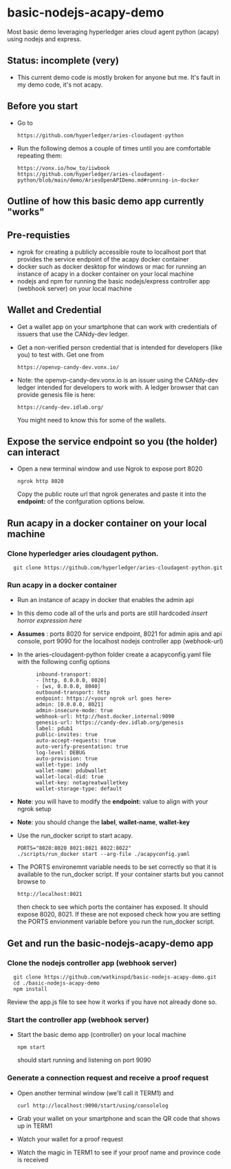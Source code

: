 # basic-nodejs-acapy-demo
  Most basic demo leveraging hyperledger aries cloud agent python (acapy) using nodejs and express.

## Status: incomplete (very)
- This current demo code is mostly broken for anyone but me. It's fault in my demo code, it's not acapy.

## Before you start
- Go to
      
      https://github.com/hyperledger/aries-cloudagent-python

- Run the following demos a couple of times until you are comfortable repeating them:

      https://vonx.io/how_to/iiwbook
      https://github.com/hyperledger/aries-cloudagent-python/blob/main/demo/AriesOpenAPIDemo.md#running-in-docker

## Outline of how this basic demo app currently "works"
## Pre-requisties
- ngrok for creating a publicly accessible route to localhost port that provides the service endpoint of the acapy docker container
- docker such as docker desktop for windows or mac for running an instance of acapy in a docker container on your local machine
- nodejs and npm for running the basic nodejs/express controller app (webhook server) on your local machine

## Wallet and Credential
- Get a wallet app on your smartphone that can work with credentials of issuers that use the CANdy-dev ledger.
- Get a non-verified person credential that is intended for developers (like you) to test with. Get one from

      https://openvp-candy-dev.vonx.io/

- Note: the openvp-candy-dev.vonx.io is an issuer using the CANdy-dev ledger intended for developers to work with. A ledger browser that can provide genesis file is here:

      https://candy-dev.idlab.org/
  
  You might need to know this for some of the wallets.

## Expose the service endpoint so you (the holder) can interact
- Open a new terminal window and use Ngrok to expose port 8020

      ngrok http 8020 

  Copy the public route url that ngrok generates and paste it into the **endpoint:** of the confguration options below.

## Run acapy in a docker container on your local machine
### Clone hyperledger aries cloudagent python. 

      git clone https://github.com/hyperledger/aries-cloudagent-python.git

### Run acapy in a docker container
- Run an instance of acapy in docker that enables the admin api
- In this demo code all of the urls and ports are still hardcoded *insert horror expression here*
- **Assumes** : ports 8020 for service endpoint, 8021 for admin apis and api console, port 9090 for the localhost nodejs controller app (webhook-url)
- In the aries-cloudagent-python folder create a acapyconfig.yaml file with the following config options

            inbound-transport:
            - [http, 0.0.0.0, 8020]
            - [ws, 0.0.0.0, 8040]
            outbound-transport: http
            endpoint: https://<your ngrok url goes here>
            admin: [0.0.0.0, 8021]
            admin-insecure-mode: true
            webhook-url: http://host.docker.internal:9090
            genesis-url: https://candy-dev.idlab.org/genesis
            label: pdub1
            public-invites: true
            auto-accept-requests: true
            auto-verify-presentation: true
            log-level: DEBUG
            auto-provision: true
            wallet-type: indy
            wallet-name: pdubwallet
            wallet-local-did: true
            wallet-key: notagreatwalletkey
            wallet-storage-type: default

- **Note**: you will have to modify the **endpoint:** value to align with your ngrok setup
- **Note**: you should change the **label**, **wallet-name**, **wallet-key**

- Use the run_docker script to start acapy. 

      PORTS="8020:8020 8021:8021 8022:8022"
      ./scripts/run_docker start --arg-file ./acapyconfig.yaml

- The PORTS environemnt variable needs to be set correctly so that it is available to the run_docker script. If your container starts but you cannot browse to

      http://localhost:8021

  then check to see which ports the container has exposed. It should expose 8020, 8021. If these are not exposed check how you are setting the PORTS envionment variable before you run the run_docker script.

## Get and run the basic-nodejs-acapy-demo app
### Clone the nodejs controller app (webhook server) 

      git clone https://github.com/watkinspd/basic-nodejs-acapy-demo.git
      cd ./basic-nodejs-acapy-demo
      npm install
  Review the app.js file to see how it works if you have not already done so.

### Start the controller app (webhook server)
- Start the basic demo app (controller) on your local machine

      npm start
  should start running and listening on port 9090

### Generate a connection request and receive a proof request
- Open another terminal window (we'll call it TERM1) and

      curl http://localhost:9090/start/using/consolelog

- Grab your wallet on your smartphone and scan the QR code that shows up in TERM1
- Watch your wallet for a proof request
- Watch the magic in TERM1 to see if your proof name and province code is received